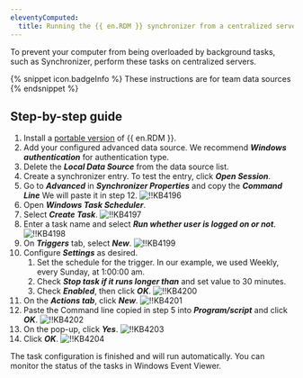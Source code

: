 ```yaml
---
eleventyComputed:
  title: Running the {{ en.RDM }} synchronizer from a centralized server
---
```

To prevent your computer from being overloaded by background tasks, such as Synchronizer, perform these tasks on centralized servers.

{% snippet icon.badgeInfo %}
These instructions are for team data sources
{% endsnippet %}

## Step-by-step guide

1. Install a [portable version](/rdm/windows/installation/client/portable-usb/) of {{ en.RDM }}.
1. Add your configured advanced data source. We recommend ***Windows authentication*** for authentication type.
1. Delete the ***Local Data Source*** from the data source list.
1. Create a synchronizer entry. To test the entry, click ***Open Session***.
1. Go to ***Advanced*** in ***Synchronizer Properties*** and copy the ***Command Line*** We will paste it in step 12.
![!!KB4196](https://cdnweb.devolutions.net/docs/docs_en_kb_KB4196.png)
1. Open ***Windows Task Scheduler***.
1. Select ***Create Task***.
![!!KB4197](https://cdnweb.devolutions.net/docs/docs_en_kb_KB4197.png)
1. Enter a task name and select ***Run whether user is logged on or not***.
![!!KB4198](https://cdnweb.devolutions.net/docs/docs_en_kb_KB4198.png)
1. On ***Triggers*** tab, select ***New***.
![!!KB4199](https://cdnweb.devolutions.net/docs/docs_en_kb_KB4199.png)
1. Configure ***Settings*** as desired.
    1. Set the schedule for the trigger. In our example, we used Weekly, every Sunday, at 1:00:00 am.
    1. Check ***Stop task if it runs longer than*** and set value to 30 minutes.
    1. Check ***Enabled***, then click ***OK***.
      ![!!KB4200](https://cdnweb.devolutions.net/docs/docs_en_kb_KB4200.png)
1. On the ***Actions tab***, click ***New***.
![!!KB4201](https://cdnweb.devolutions.net/docs/docs_en_kb_KB4201.png)
1. Paste the Command line copied in step 5 into ***Program/script*** and click ***OK***.
![!!KB4202](https://cdnweb.devolutions.net/docs/docs_en_kb_KB4202.png)
1. On the pop-up, click ***Yes***.
![!!KB4203](https://cdnweb.devolutions.net/docs/docs_en_kb_KB4203.png)
1. Click ***OK***.
![!!KB4204](https://cdnweb.devolutions.net/docs/docs_en_kb_KB4204.png)

The task configuration is finished and will run automatically. You can monitor the status of the tasks in Windows Event Viewer.
